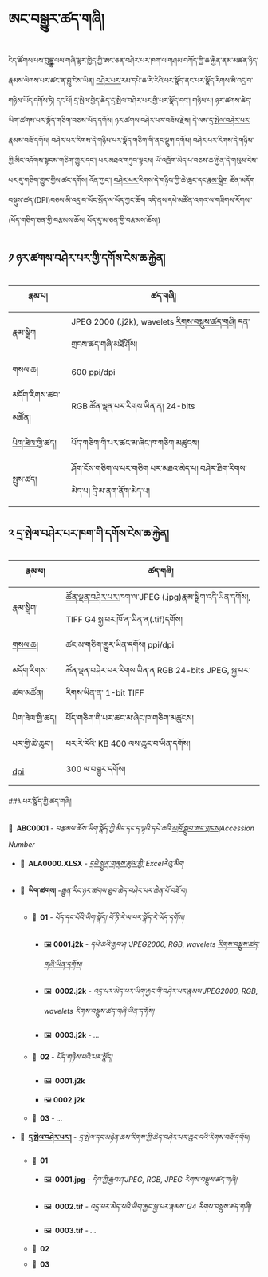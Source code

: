 
# ཨང་བསྒྱུར་ཚད་གཞི།

ངེད་ཚོགས་པས་[བུདྡྷ་](https://buddhistdigitalresourcecenter.github.io/digitization-guidelines/glossary/#buda)ལས་གཞི་ལྟར་ཁྱེད་ཀྱི་ཨང་ཅན་བཤེར་པར་ཁག་ལ་གཤམ་བཀོད་ཀྱི་ཆ་རྐྱེན་ནམ་མཚན་ཉིད་རྣམས་ལེགས་པར་ཚང་ན་བླུ་ངེས་ཡིན། [བཤེར་པར་](https://buddhistdigitalresourcecenter.github.io/digitization-guidelines/glossary/#scanned-imagedigital-image)རམ་དཔེ་ཆ་རེ་རེའི་པར་སྣོད་ནང་པར་སྣོད་རིགས་མི་འདྲ་བ་གཉིས་ཡོད་དགོས་ཏེ། དང་པོ། དྲ་སྤེལ་བྱེད་ཆེད་དྲ་སྤེལ་བཤེར་པར་གྱི་པར་སྣོད་དང་། གཉིས་པ། ཉར་ཚགས་ཆེད་ཡིག་ཚགས་པར་སྣོད་གཅིག་བཅས་ཡོད་དགོས། ཉར་ཚགས་བཤེར་པར་བཟོས་རྗེས། དེ་ལས་[དྲ་སྤེལ་བཤེར་པར་](https://buddhistdigitalresourcecenter.github.io/digitization-guidelines/glossary/#web-image)རྣམས་བཟོ་དགོས། བཤེར་པར་རིགས་དེ་གཉིས་པར་སྣོད་གཅིག་གི་ནང་ལྡུག་དགོས། བཤེར་པར་རིགས་དེ་གཉིས་ཀྱི་མིང་འདོགས་སྟངས་གཅིག་གྱུར་དང་། པར་མཐའ་གཏུབ་སྟངས།
ཡོ་འཁྱོག་མེད་པ་བཅས་ཆ་རྐྱེན་དེ་གསུམ་ངེས་པར་དུ་གཅིག་གྱུར་གྱིས་ཚང་དགོས། འོན་ཀྱང་། [བཤེར་པར་](https://buddhistdigitalresourcecenter.github.io/digitization-guidelines/glossary/#scanned-imagedigital-image)རིགས་དེ་གཉིས་ཀྱི་ཆེ་ཆུང་དང་[རྣམ་སྒྲིག](https://buddhistdigitalresourcecenter.github.io/digitization-guidelines/glossary/#format) ཚོན་མདོག བསྡུས་ཚད་(DPI)བཅས་མི་འདྲ་བ་ཡོང་སྲོད་ལ་ཡོད་ཀྱང་ཆོག འདི་ནས་དཔེ་མཚོན་འགའ་ལ་གཟིགས་རོགས་་ (པོད་གཅིག་ཅན་གྱི་བརྩམས་ཆོས། པོད་དུ་མ་ཅན་གྱི་བརྩམས་ཆོས།)

## ༡ ཉར་ཚགས་བཤེར་པར་གྱི་དགོས་ངེས་ཆ་རྐྱེན།

| རྣམ་པ། |	ཚད་གཞི། |
| --- | --- |
| རྣམ་སྒྲིག | JPEG 2000 (.j2k), wavelets [རིགས་བསྡུས་ཚད་གཞི།](https://buddhistdigitalresourcecenter.github.io/digitization-guidelines/glossary/#compression) དན་གྲངས་ཚད་གཞི་མཐོ་ཤོས། |
| གསལ་ཆ། |600 ppi/dpi |
| མདོག་རིགས་ཚབ་མཚོན། | RGB ཚོན་ལྡན་པར་རིགས་ཡིན་ན། 24-bits |
| [པིག་ཟེལ་](https://buddhistdigitalresourcecenter.github.io/digitization-guidelines/glossary/#pixel)གྱི་ཚད། | པོད་གཅིག་གི་པར་ཚང་མ་ཞེང་ཁ་གཅིག་མཚུངས། |
| སྤུས་ཚད། |	ཤོག་ངོས་གཅིག་ལ་པར་གཅིག པར་མཐའ་མེད་པ། བཤེར་ཐིག་རིགས་མེད་པ། དྲི་མ་ནག་ནོག་མེད་པ། |

## ༢ དྲ་སྤེལ་བཤེར་པར་ཁག་གི་དགོས་ངེས་ཆ་རྐྱེན།

| རྣམ་པ། | ཚད་གཞི། |
| --- | --- |
| རྣམ་སྒྲིག།| [ཚོན་ལྡན་བཤེར་པར་](https://buddhistdigitalresourcecenter.github.io/digitization-guidelines/glossary/#color-image)ཁག་ལ་JPEG (.jpg)རྣམ་སྒྲིག་འདི་ཡིན་དགོས།, TIFF G4 སྐྱ་པར་ཁོ་ན་ཡིན་ན(.tif)དགོས། |
| [གསལ་ཆ།](https://buddhistdigitalresourcecenter.github.io/digitization-guidelines/glossary/#resolution) | ཚང་མ་གཅིག་གྱུར་ཡིན་དགོས། ppi/dpi |
| མདོག་རིགས་ཚབ་མཚོན། | ཚོན་ལྡན་བཤེར་པར་རིགས་ཡིན་ན RGB 24-bits JPEG, སྐྱ་པར་རིགས་ཡིན་ན་ 1-bit TIFF |
| པིག་ཟེལ་གྱི་ཚད།	| པོད་གཅིག་གི་པར་ཚང་མ་ཞེང་ཁ་གཅིག་མཚུངས། |
| པར་གྱི་ཆེ་ཆུང་། |	པར་རེ་རེའི་ KB 400  ལས་ཆུང་བ་ཡིན་དགོས། |
| [dpi](https://buddhistdigitalresourcecenter.github.io/digitization-guidelines/glossary/#dpi-dpi) | 300 ལ་བསྒྱུར་དགོས། |

##༣ པར་སྣོད་ཀྱི་ཚད་གཞི།

 📂 **ABC0001** *- བརྩམས་ཆོས་ཡིག་སྣོད་ཀྱི་མིང་དང་ད་ལྟའི་དཔེ་ཆའི་[མཁོ་སྒྲུབ་ཨང་གྲངས།](https://buddhistdigitalresourcecenter.github.io/digitization-guidelines/glossary/#accession-numbers)Accession Number*

* 📄 **ALA0000.XLSX** *- [དཔེ་སྐྲུན་གནས་ཚུལ་གྱི་](https://github.com/BuddhistDigitalResourceCenter/digitization-guidelines/files/1966535/ALA0000.xlsx) Excelརེའུ་མིག*

* 📂 **ཡིག་ཚགས།** *-རྒྱུན་རིང་ཉར་ཚགས་ཐུབ་ཆེད་བཤེར་པར་ཆེན་པོ་བཟོ་བ།*

	* 📂 **01** *- པོད་དང་པོའི་ཡིག་སྣོད། པོ་ཏི་རེ་ལ་པར་སྣོད་རེ་ཡོད་དགོས།*
	
		* 🖼 **0001.j2k** *- དཔེ་ཆའི་རྒྱབ་ཤ ་JPEG2000, RGB, wavelets [རིགས་བསྡུས་ཚད་གཞི་ཡིན་དགོས།](https://buddhistdigitalresourcecenter.github.io/digitization-guidelines/glossary/#compression)*
		
		* 🖼 **0002.j2k** *- འདྲ་པར་མེད་པར་ཡིག་རྐྱང་གི་བཤེར་པར་རྣམས་JPEG2000, RGB, wavelets རིགས་བསྡུས་ཚད་གཞི་ཡིན་དགོས།*
		
		* 🖼 **0003.j2k** *- ...*
		
	* 📂 **02** *- པོད་གཉིས་པའི་པར་སྣོད།*
	
		* 🖼 **0001.j2k**
		
		* 🖼 **0002.j2k**
		
	* 📁 **03** *- ...*

* 📂 **[དྲ་སྤེལ་བཤེར་པར་།](https://buddhistdigitalresourcecenter.github.io/digitization-guidelines/glossary/#web-image)** *- དྲ་སྤེལ་དང་མཉེན་ཆས་རིགས་ཀྱི་ཆེད་བཤེར་པར་ཆུང་བའི་རིགས་བཟོ་དགོས།*

	* 📂 **01**
	
		* 🖼 **0001.jpg** *- དེབ་ཀྱི་རྒྱབ་ཤ་JPEG, RGB, JPEG རིགས་བསྡུས་ཚད་གཞི།*
		
		* 🖼 **0002.tif** *- འདྲ་པར་མེད་སའི་ཡིག་རྐྱང་སྐྱ་པར་རྣམས་ G4 རིགས་བསྡུས་ཚད་གཞི།*
		
		* 🖼 **0003.tif** *- ...*
		
	* 📁 **02**
		
	* 📁 **03**

